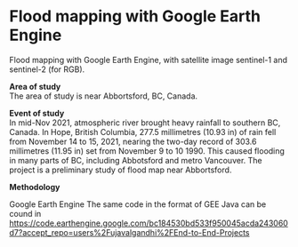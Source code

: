 # Flood mapping with Google Earth Engine
Flood mapping with Google Earth Engine, with satellite image sentinel-1 and sentinel-2 (for RGB).

__Area of study__</br>
The area of study is near Abbortsford, BC, Canada.

__Event of study__</br>
In mid-Nov 2021, atmospheric river brought heavy rainfall to southern BC, Canada.
In Hope, British Columbia, 277.5 millimetres (10.93 in) of rain fell from November 14 to 15, 2021, nearing the two-day record of 303.6 millimetres (11.95 in) set from November 9 to 10 1990.
This caused flooding in many parts of BC, including Abbotsford and metro Vancouver.
The project is a preliminary study of flood map near Abbortsford.

__Methodology__</br>


Google Earth Engine
The same code in the format of GEE Java can be cound in https://code.earthengine.google.com/bc184530bd533f950045acda243060d7?accept_repo=users%2Fujavalgandhi%2FEnd-to-End-Projects
